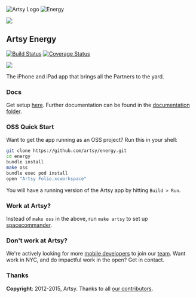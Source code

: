 ![Artsy Logo](https://raw.githubusercontent.com/artsy/energy/master/Docs/screenshots/artsy_logo.png)
![Energy](https://raw.githubusercontent.com/artsy/energy/master/Docs/screenshots/energy)

<a  href="http://folio.artsy.net"><img src ="https://raw.githubusercontent.com/artsy/energy/master/Docs/screenshots/folio_screenshots.jpg"></a>


## Artsy Energy

[![Build Status](https://travis-ci.org/artsy/energy.svg)](https://travis-ci.org/artsy/energy)
[![Coverage Status](https://coveralls.io/repos/artsy/energy/badge.svg?branch=master)](https://coveralls.io/r/artsy/energy?branch=master)

<a href="http://folio.artsy.net"><img src ="https://raw.githubusercontent.com/artsy/energy/master/docs/screenshots/folio_screenshots.jpg"></a>

The iPhone and iPad app that brings all the Partners to the yard.

### Docs

Get setup [here](docs/getting_started.md). Further documentation can be found in the [documentation folder](docs#readme).

### OSS Quick Start

Want to get the app running as an OSS project? Run this in your shell:

```sh
git clone https://github.com/artsy/energy.git
cd energy
bundle install
make oss
bundle exec pod install
open "Artsy Folio.xcworkspace"
```

You will have a running version of the Artsy app by hitting `Build > Run`. 

### Work at Artsy?

Instead of `make oss` in the above, run `make artsy` to set up [spacecommander](https://github.com/square/spacecommander).

### Don't work at Artsy?

We're actively looking for more [mobile developers](https://www.artsy.net/job/mobile-engineer) to join our [team](https://github.com/artsy/mobile/). Want work in NYC, and do impactful work in the open? Get in contact.

### Thanks

**Copyright**: 2012-2015, Artsy. Thanks to all [our contributors](/docs/thanks.md).
